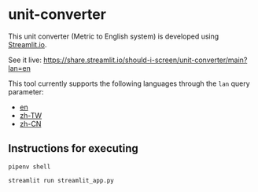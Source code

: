 # unit-converter

This unit converter (Metric to English system) is developed using [Streamlit.io](https://streamlit.io/).

See it live: https://share.streamlit.io/should-i-screen/unit-converter/main?lan=en

This tool currently supports the following languages through the `lan` query parameter:
- [en](https://share.streamlit.io/should-i-screen/unit-converter/main?lan=en)
- [zh-TW](https://share.streamlit.io/should-i-screen/unit-converter/main?lan=zh-TW)
- [zh-CN](https://share.streamlit.io/should-i-screen/unit-converter/main?lan=zh-CN)


## Instructions for executing

```
pipenv shell
```


```
streamlit run streamlit_app.py
```
